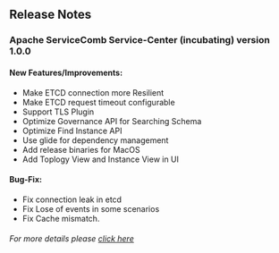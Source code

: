 ## Release Notes

### Apache ServiceComb Service-Center (incubating) version 1.0.0

#### New Features/Improvements:
 - Make ETCD connection more Resilient
 - Make ETCD request timeout configurable
 - Support TLS Plugin
 - Optimize Governance API for Searching Schema
 - Optimize Find Instance API
 - Use glide for dependency management
 - Add release binaries for MacOS
 - Add Toplogy View and Instance View in UI
 

#### Bug-Fix:
 - Fix connection leak in etcd
 - Fix Lose of events in some scenarios
 - Fix Cache mismatch.

###### For more details please [click here](https://issues.apache.org/jira/secure/ReleaseNote.jspa?projectId=12321626&version=12342427)
